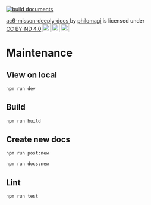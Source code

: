 [![build documents](https://github.com/tooppoo/armoredcore-extreme-mercenaries/actions/workflows/build.yml/badge.svg)](https://github.com/tooppoo/armoredcore-extreme-mercenaries/actions/workflows/build.yml)

 <p xmlns:cc="http://creativecommons.org/ns#" xmlns:dct="http://purl.org/dc/terms/"><a property="dct:title" rel="cc:attributionURL" href="https://github.com/tooppoo/ac6-misson-deeply-docs"> ac6-misson-deeply-docs </a> by <a rel="cc:attributionURL dct:creator" property="cc:attributionName" href="https://twitter.com/Philomagi">philomagi</a> is licensed under <a href="https://creativecommons.org/licenses/by-nd/4.0/?ref=chooser-v1" target="_blank" rel="license noopener noreferrer" style="display:inline-block;">CC BY-ND 4.0<img style="height:22px!important;margin-left:3px;vertical-align:text-bottom;" src="https://mirrors.creativecommons.org/presskit/icons/cc.svg?ref=chooser-v1" alt=""><img style="height:22px!important;margin-left:3px;vertical-align:text-bottom;" src="https://mirrors.creativecommons.org/presskit/icons/by.svg?ref=chooser-v1" alt=""><img style="height:22px!important;margin-left:3px;vertical-align:text-bottom;" src="https://mirrors.creativecommons.org/presskit/icons/nd.svg?ref=chooser-v1" alt=""></a></p> 

# Maintenance
## View on local
```sh
npm run dev
```

## Build
```sh
npm run build
```

## Create new docs
```sh
npm run post:new
```
```sh
npm run docs:new
```

## Lint
```sh
npm run test
```